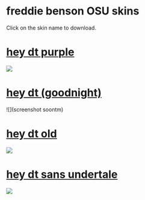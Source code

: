 # freddie benson OSU skins


Click on the skin name to download.

# [hey dt purple](https://urwomb.s-ul.eu/1SbbRSUz)
![](https://i.imgur.com/CZMFDoo.png)

# [hey dt (goodnight)](https://urwomb.s-ul.eu/8bxnmIYn)
![](screenshot soontm)

# [hey dt old](https://urwomb.s-ul.eu/vXbL0IRH)
![](https://osu.ppy.sh/ss/12175233)

# [hey dt sans undertale](https://urwomb.s-ul.eu/TWRAE2Zg)
![](https://osu.ppy.sh/ss/12166708)
